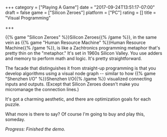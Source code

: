 +++
category = ["Playing A Game"]
date = "2017-09-24T13:51:17-07:00"
draft = false
game = ["Silicon Zeroes"]
platform = ["PC"]
rating = []
title = "Visual Programming"

+++

{{% game "Silicon Zeroes" %}}Silicon Zeroes{{% /game %}}, in the same vein as {{% game "Human Resource Machine" %}}Human Resource Machine{{% /game %}}, is like a Zachtronics programming metaphor that's pretty thin on the "metaphor."  It's set in 1960s Silicon Valley.  You use adders and memory to perform math and logic.  It's pretty straightforward.

The facade that distinguishes it from straight-up programming is that you develop algorithms using a visual node graph -- similar to how {{% game "Shenzhen I/O" %}}Shenzhen I/O{{% /game %}} visualized connecting inputs and outputs.  (Except that Silicon Zeroes doesn't make you micromanage the connection lines.)

It's got a charming aesthetic, and there are optimization goals for each puzzle.

What more is there to say?  Of course I'm going to buy and play this, someday.

<i>Progress: Finished the demo.</i>
